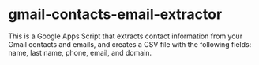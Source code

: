 # gmail-contacts-email-extractor
This is a Google Apps Script that extracts contact information from your Gmail contacts and emails, and creates a CSV file with the following fields: name, last name, phone, email, and domain.
